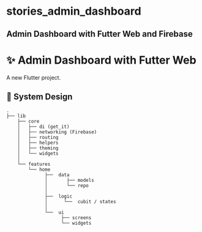 # stories_admin_dashboard

## Admin Dashboard with Futter Web and Firebase

# :sparkles: Admin Dashboard with Futter Web

A new Flutter project.

## :art: System Design
```
.
├── lib                                         
    ├── core
    │   ├── di (get_it)   
    │   ├── networking (Firebase)
    │   ├── routing
    │   ├── helpers
    │   ├── theming            
    │   └── widgets
    │                 
    └── features
        └── home
              ├──  data
              │       ├── models
              │       └── repo 
              │ 
              ├──  logic
              │      └──  cubit / states
              │ 
              └──  ui
                    ├── screens
                    └── widgets 
```